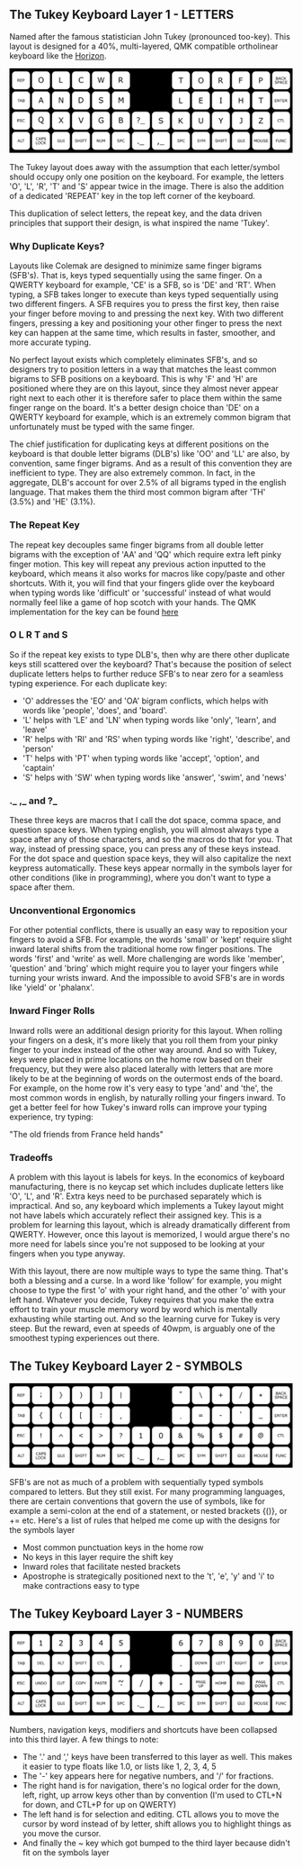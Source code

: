 ## The Tukey Keyboard Layer 1 - LETTERS

Named after the famous statistician John Tukey (pronounced too-key). This layout is designed for a 40%, multi-layered, QMK compatible ortholinear keyboard like the [Horizon](https://github.com/skarrmann/horizon/).

![image](letters_layout.png)

The Tukey layout does away with the assumption that each letter/symbol should occupy only one position on the keyboard. For example, the letters 'O', 'L', 'R', 'T' and 'S' appear twice in the image. There is also the addition of a dedicated 'REPEAT' key in the top left corner of the keyboard. 

This duplication of select letters, the repeat key, and the data driven principles that support their design, is what inspired the name 'Tukey'.

### Why Duplicate Keys?

Layouts like Colemak are designed to minimize same finger bigrams (SFB's). That is, keys typed sequentially using the same finger. On a QWERTY keyboard for example, 'CE' is a SFB, so is 'DE' and 'RT'. When typing, a SFB takes longer to execute than keys typed sequentially using two different fingers. A SFB requires you to press the first key, then raise your finger before moving to and pressing the next key. With two different fingers, pressing a key and positioning your other finger to press the next key can happen at the same time, which results in faster, smoother, and more accurate typing. 

No perfect layout exists which completely eliminates SFB's, and so designers try to position letters in a way that matches the least common bigrams to SFB positions on a keyboard. This is why 'F' and 'H' are positioned where they are on this layout, since they almost never appear right next to each other it is therefore safer to place them within the same finger range on the board. It's a better design choice than 'DE' on a QWERTY keyboard for example, which is an extremely common bigram that unfortunately must be typed with the same finger. 

The chief justification for duplicating keys at different positions on the keyboard is that double letter bigrams (DLB's) like 'OO' and 'LL' are also, by convention, same finger bigrams. And as a result of this convention they are inefficient to type. They are also extremely common. In fact, in the aggregate, DLB's account for over 2.5% of all bigrams typed in the english language. That makes them the third most common bigram after 'TH' (3.5%) and 'HE' (3.1%). 

### The Repeat Key

The repeat key decouples same finger bigrams from all double letter bigrams with the exception of 'AA' and 'QQ' which require extra left pinky finger motion. This key will repeat any previous action inputted to the keyboard, which means it also works for macros like copy/paste and other shortcuts. With it, you will find that your fingers glide over the keyboard when typing words like 'difficult' or 'successful' instead of what would normally feel like a game of hop scotch with your hands. The QMK implementation for the key can be found [here](https://gist.github.com/NotGate/3e3d8ab81300a86522b2c2549f99b131)

### O L R T and S

So if the repeat key exists to type DLB's, then why are there other duplicate keys still scattered over the keyboard? That's because the position of select duplicate letters helps to further reduce SFB's to near zero for a seamless typing experience. For each duplicate key: 

- 'O' addresses the 'EO' and 'OA' bigram conflicts, which helps with words like 'people', 'does', and 'board'. 
- 'L' helps with 'LE' and 'LN' when typing words like 'only', 'learn', and 'leave'
- 'R' helps with 'RI' and 'RS' when typing words like 'right', 'describe', and 'person' 
- 'T' helps with 'PT' when typing words like 'accept', 'option', and 'captain'
- 'S' helps with 'SW' when typing words like 'answer', 'swim', and 'news'

### ._ ,_ and ?_

These three keys are macros that I call the dot space, comma space, and question space keys. When typing english, you will almost always type a space after any of those characters, and so the macros do that for you. That way, instead of pressing space, you can press any of these keys instead. For the dot space and question space keys, they will also capitalize the next keypress automatically. These keys appear normally in the symbols layer for other conditions (like in programming), where you don't want to type a space after them. 

### Unconventional Ergonomics

For other potential conflicts, there is usually an easy way to reposition your fingers to avoid a SFB. For example, the words 'small' or 'kept' require slight inward lateral shifts from the traditional home row finger positions. The words 'first' and 'write' as well. More challenging are words like 'member', 'question' and 'bring' which might require you to layer your fingers while turning your wrists inward. And the impossible to avoid SFB's are in words like 'yield' or 'phalanx'. 

### Inward Finger Rolls

Inward rolls were an additional design priority for this layout. When rolling your fingers on a desk, it's more likely that you roll them from your pinky finger to your index instead of the other way around. And so with Tukey, keys were placed in prime locations on the home row based on their frequency, but they were also placed laterally with letters that are more likely to be at the beginning of words on the outermost ends of the board. For example, on the home row it's very easy to type 'and' and 'the', the most common words in english, by naturally rolling your fingers inward. To get a better feel for how Tukey's inward rolls can improve your typing experience, try typing: 

"The old friends from France held hands"

### Tradeoffs

A problem with this layout is labels for keys. In the economics of keyboard manufacturing, there is no keycap set which includes duplicate letters like 'O', 'L', and 'R'. Extra keys need to be purchased separately which is impractical. And so, any keyboard which implements a Tukey layout might not have labels which accurately reflect their assigned key. This is a problem for learning this layout, which is already dramatically different from QWERTY. However, once this layout is memorized, I would argue there's no more need for labels since you're not supposed to be looking at your fingers when you type anyway. 

With this layout, there are now multiple ways to type the same thing. That's both a blessing and a curse. In a word like 'follow' for example, you might choose to type the first 'o' with your right hand, and the other 'o' with your left hand. Whatever you decide, Tukey requires that you make the extra effort to train your muscle memory word by word which is mentally exhausting while starting out. And so the learning curve for Tukey is very steep. But the reward, even at speeds of 40wpm, is arguably one of the smoothest typing experiences out there.

## The Tukey Keyboard Layer 2 - SYMBOLS

![image](symbols_layout.png)

SFB's are not as much of a problem with sequentially typed symbols compared to letters. But they still exist. For many programming languages, there are certain conventions that govern the use of symbols, like for example a semi-colon at the end of a statement, or nested brackets {()}, or += etc. Here's a list of rules that helped me come up with the designs for the symbols layer

- Most common punctuation keys in the home row
- No keys in this layer require the shift key
- Inward roles that facilitate nested brackets 
- Apostrophe is strategically positioned next to the 't', 'e', 'y' and 'i' to make contractions easy to type

## The Tukey Keyboard Layer 3 - NUMBERS

![image](numbers_layout.png)

Numbers, navigation keys, modifiers and shortcuts have been collapsed into this third layer. A few things to note:

- The '.' and ',' keys have been transferred to this layer as well. This makes it easier to type floats like 1.0, or lists like 1, 2, 3, 4, 5
- The '-' key appears here for negative numbers, and '/' for fractions. 
- The right hand is for navigation, there's no logical order for the down, left, right, up arrow keys other than by convention (I'm used to CTL+N for down, and CTL+P for up on QWERTY)
- The left hand is for selection and editing. CTL allows you to move the cursor by word instead of by letter, shift allows you to highlight things as you move the cursor.
- And finally the ~ key which got bumped to the third layer because didn't fit on the symbols layer 
